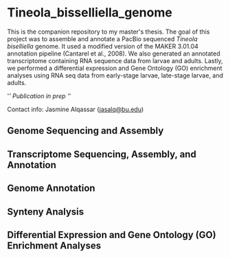 <head> <h1> Tineola_bisselliella_genome </h1> </head>

<body>  

This is the companion repository to my master's thesis. The goal of this project was to assemble and annotate a PacBio sequenced <em> Tineola biselliella </em> genome. It used a modified version of the MAKER 3.01.04 annotation pipeline (Cantarel et al., 2008). We also generated an annotated transcriptome containing RNA sequence data from larvae and adults. Lastly, we performed a differential expression and Gene Ontology (GO) enrichment analyses using RNA seq data from early-stage larvae, late-stage larvae, and adults.

'*' Publication in prep '*'

Contact info: Jasmine Alqassar (jasalq@bu.edu)

<h2> Genome Sequencing and Assembly </h2>

<h2> Transcriptome Sequencing, Assembly, and Annotation </h2>

<h2> Genome Annotation </h2>

<h2> Synteny Analysis </h2>

<h2> Differential Expression and Gene Ontology (GO) Enrichment Analyses </h2>

</body>

